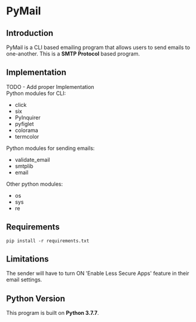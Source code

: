 # PyMail
## Introduction
PyMail is a CLI based emailing program that allows users to send emails to one-another. This is a **SMTP Protocol** based program.

## Implementation
TODO - Add proper Implementation\
Python modules for CLI:
- click
- six
- PyInquirer
- pyfiglet
- colorama
- termcolor

Python modules for sending emails:
- validate_email
- smtplib
- email

Other python modules:
- os
- sys
- re

## Requirements
`pip install -r requirements.txt`

## Limitations
The sender will have to turn ON 'Enable Less Secure Apps' feature in their email settings.

## Python Version
This program is built on **Python 3.7.7**.
